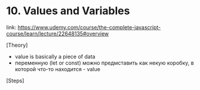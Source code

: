 # 10.  Values and Variables
link: https://www.udemy.com/course/the-complete-javascript-course/learn/lecture/22648135#overview


[Theory]

- value is basically a piece of data
- переменную (let or const) можно предмставить как некую коробку, в которой что-то находится - value


[Steps]